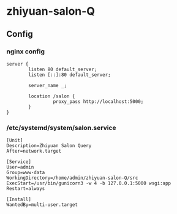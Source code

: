 # zhiyuan-salon-Q

## Config

### nginx config

```
server {
        listen 80 default_server;
        listen [::]:80 default_server;

        server_name _;

        location /salon {
                 proxy_pass http://localhost:5000;
        }
}
```
### /etc/systemd/system/salon.service
```
[Unit]
Description=Zhiyuan Salon Query
After=network.target

[Service]
User=admin
Group=www-data
WorkingDirectory=/home/admin/zhiyuan-salon-Q/src
ExecStart=/usr/bin/gunicorn3 -w 4 -b 127.0.0.1:5000 wsgi:app
Restart=always

[Install]
WantedBy=multi-user.target
```
